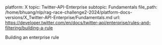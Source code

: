 platform: X
topic: Twitter-API-Enterprise
subtopic: Fundamentals
file_path: /home/bhuang/nlp/rag-race-challenge2-2024/platform-docs-versions/X_Twitter-API-Enterprise/Fundamentals.md
url: https://developer.twitter.com/en/docs/twitter-api/enterprise/rules-and-filtering/building-a-rule

Building an enterprise rule